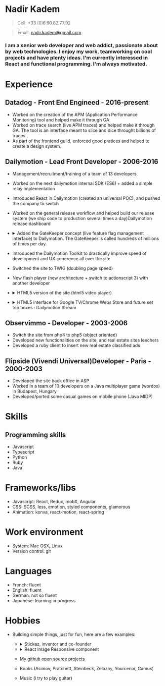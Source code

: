 # Nadir Kadem

> Cell: +33 (0)6.60.82.77.92

> Email: nadir.kadem@gmail.com

###  I am a senior web developer and web addict, passionate about by web technologies. I enjoy my work, teamworking on cool projects and have plenty ideas. I'm currently interessed in React and functional programming. I'm always motivated.

# Experience

## Datadog - Front End Engineed - 2016-present

- Worked on the creation of the APM (Application Performance Monitoring) tool and helped make it through GA.
- Worked on trace search (live APM traces) and helped make it through GA. The tool is an interface meant to slice and dice throught billions of traces.
- As part of the frontend guild, enforced good pratices and helped to create a design system.

## Dailymotion - Lead Front Developer - 2006-2016

- Management/recruitment/training of a team of 13 developers
- Worked on the next dailymotion internal SDK (ES6) + added a simple relay implementation
- Introduced React in Dailymotion (created an universal POC), and pushed the company to switch
- Worked on the general release workflow and helped build our release system (we ship code to production several times a day)Dailymotion release dashboard
- <details><summary>Added the GateKeeper concept (live feature flag management interface) to Dailymotion. The GateKeeper is called hundreds of millions of times per day.</summary>

  ![Dailymotion Gatekeeper](http://youpinadi.github.io/images/gatekeeper.png)
  </details>

- Introduced the Dailymotion Toolkit to drastically improve speed of development and UX coherence all over the site
- Switched the site to TWIG (doubling page speed)
- New flash player (new architecture + switch to actionscript 3) with another developer
-  <details>
    <summary>HTML5 version of the site (html5 video player)</summary>

    ![Dailymotion HTML5 demo](http://youpinadi.github.io/images/html5.png)
  </details>

-  <details>
    <summary>HTML5 interface for Google TV/Chrome Webs Store and future set top boxes : Dailymotion Stream</summary>

    ![Dailymotion Stream](http://youpinadi.github.io/images/stream.png)
  </details>


## Observimmo - Developer - 2003-2006

- Switch the site from php4 to php5 (object oriented)
- Developed new functionalities on the site, and real estate sites leechers
- Developed a ruby client to insert new real estate classified ads

## Flipside (Vivendi Universal)Developer - Paris - 2000-2003

- Developed the site back office in ASP
- Worked in a team of 10 developers on a Java multiplayer game (wordox) in Budapest, Hungary
- Developed/ported some casual games on mobile phone (Java MIDP)

# Skills

## Programming skills

- Javascript
- Typescript
- Python
- Ruby
- Java

# Frameworks/libs

- Javascript: React, Redux, mobX, Angular
- CSS: SCSS, less, emotion, styled components, glamorous
- Animation: konva, react-motion, react-spring

# Work environment

- System: Mac OSX, Linux
- Version control: git

# Languages

- French: fluent
- English: fluent
- German: not so fluent
- Japanese: learning in progress

# Hobbies

- Building simple things, just for fun, here are a few examples:

  - <details>
      <summary>Stickaz, inventor and co-founder</summary>
      
      ![Stickaz](http://youpinadi.github.io/images/stickaz.png)
      </details>

  - <details>
      <summary>React Image Responsive component</summary>

    ![React Image Responsive component](https://i.ibb.co/CQr5Zbs/Image-2020-07-04-at-10-02-39-PM.png)
      </details>

  - [My github open source projects](https://github.com/Youpinadi)
  - Books (Asimov, Pratchett, Steinbeck, Zelazny, Yourcenar, Camus)
  - Music (i try to play guitar)
